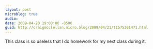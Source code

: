 ```yaml
---
layout: post
microblog: true
audio: 
date: 2009-04-20 19:00:00 -0500
guid: http://craigmcclellan.micro.blog/2009/04/21/t1575301471.html
---
```

This class is so useless that I do homework for my next class during it.
